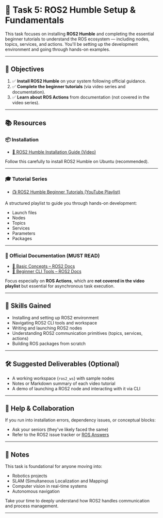 # 🤖 Task 5: ROS2 Humble Setup & Fundamentals

This task focuses on installing **ROS2 Humble** and completing the essential beginner tutorials to understand the ROS ecosystem — including nodes, topics, services, and actions. You'll be setting up the development environment and going through hands-on examples.

---

## 🧩 Objectives

1. ✅ **Install ROS2 Humble** on your system following official guidance.
2. ✅ **Complete the beginner tutorials** (via video series and documentation).
3. ✅ **Learn about ROS Actions** from documentation (not covered in the video series).

---

## 📚 Resources

### 📦 Installation

- [🔧 ROS2 Humble Installation Guide (Video)](https://youtu.be/0aPbWsyENA8?si=7Pxr-pVE9Jqx18Bq)

Follow this carefully to install ROS2 Humble on Ubuntu (recommended).

---

### 🎓 Tutorial Series

- [📺 ROS2 Humble Beginner Tutorials (YouTube Playlist)](https://youtube.com/playlist?list=PLLSegLrePWgJudpPUof4-nVFHGkB62Izy&si=KUxbVRl-WB-H-d4j)

A structured playlist to guide you through hands-on development:
- Launch files
- Nodes
- Topics
- Services
- Parameters
- Packages

---

### 📘 Official Documentation (MUST READ)

- [📄 Basic Concepts – ROS2 Docs](https://docs.ros.org/en/humble/Concepts/Basic.html)
- [📄 Beginner CLI Tools – ROS2 Docs](https://docs.ros.org/en/humble/Tutorials/Beginner-CLI-Tools.html)

Focus especially on **ROS Actions**, which are **not covered in the video playlist** but essential for asynchronous task execution.

---

## 🧠 Skills Gained

- Installing and setting up ROS2 environment
- Navigating ROS2 CLI tools and workspace
- Writing and launching ROS2 nodes
- Understanding ROS2 communication primitives (topics, services, actions)
- Building ROS packages from scratch

---

## 🛠️ Suggested Deliverables (Optional)

- A working workspace (`ros2_ws`) with sample nodes
- Notes or Markdown summary of each video tutorial
- A demo of launching a ROS2 node and interacting with it via CLI

---

## 🙋 Help & Collaboration

If you run into installation errors, dependency issues, or conceptual blocks:
- Ask your seniors (they've likely faced the same)
- Refer to the ROS2 issue tracker or [ROS Answers](https://answers.ros.org/questions/)

---

## 📌 Notes

This task is foundational for anyone moving into:
- Robotics projects
- SLAM (Simultaneous Localization and Mapping)
- Computer vision in real-time systems
- Autonomous navigation

Take your time to deeply understand how ROS2 handles communication and process management.

---

